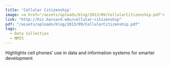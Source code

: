 ```yaml
---
title: 'Cellular Citizenship'
image: <a href="/assets/uploads/blog/2013/09/CellularCitizenship.pdf"> [pdf]</a>
link: "http://hir.harvard.edu/cellular-citizenship"
pdf: "/assets/uploads/blog/2013/09/CellularCitizenship.pdf"
tags:
  - Data Collection
  - NMIS
---
```


Highlights cell phones’ use in data and information systems for smarter development
